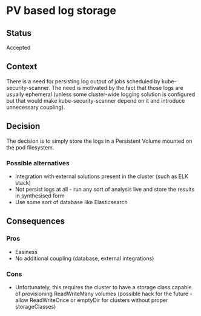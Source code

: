 # PV based log storage

## Status

Accepted

## Context

There is a need for persisting log output of jobs scheduled by kube-security-scanner.
The need is motivated by the fact that those logs are usually ephemeral (unless some cluster-wide logging solution is configured but that would make kube-security-scanner depend on it and introduce unnecessary coupling).

## Decision

The decision is to simply store the logs in a Persistent Volume mounted on the pod filesystem.

### Possible alternatives

* Integration with external solutions present in the cluster (such as ELK stack)
* Not persist logs at all - run any sort of analysis live and store the results in synthesised form
* Use some sort of database like Elasticsearch

## Consequences
### Pros
* Easiness
* No additional coupling (database, external integrations)

### Cons
* Unfortunately, this requires the cluster to have a storage class capable of provisioning ReadWriteMany volumes (possible hack for the future - allow ReadWriteOnce or emptyDir for clusters without proper storageClasses)
